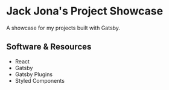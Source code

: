# Jack Jona's Project Showcase

A showcase for my projects built with Gatsby.

## Software & Resources

- React
- Gatsby
- Gatsby Plugins
- Styled Components


